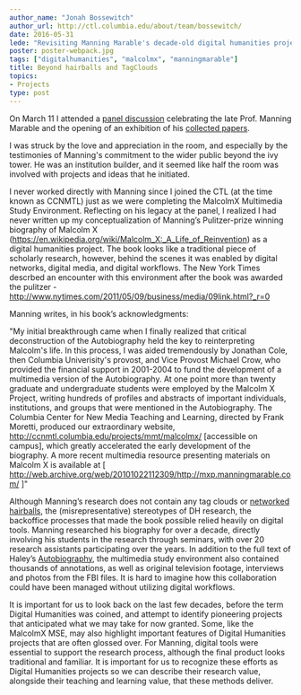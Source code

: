 ```yaml
---
author_name: "Jonah Bossewitch"
author_url: http://ctl.columbia.edu/about/team/bossewitch/
date: 2016-05-31
lede: "Revisiting Manning Marable's decade-old digital humanities project that predates the term itself."
poster: poster-webpack.jpg
tags: ["digitalhumanities", "malcolmx", "manningmarable"]
title: Beyond hairballs and TagClouds 
topics:
- Projects
type: post
---
```


On March 11 I attended a [panel discussion](http://iraas.columbia.edu/Event/manning-marable-scholar-activist-mentor) celebrating the late Prof. Manning Marable and the opening of an exhibition of his [collected papers](https://events.columbia.edu/cal/event/showEventMore.rdo;jsessionid=A278AE0E7CADF4FB34BA68D7342D357A). 

I was struck by the love and appreciation in the room, and especially by the testimonies of Manning's commitment to the wider public beyond the ivy tower. He was an institution builder, and it seemed like half the room was involved with projects and ideas that he initiated. 

I never worked directly with Manning since I joined  the CTL (at the time known as CCNMTL) just as we were completing the MalcolmX Multimedia Study Environment. Reflecting on his legacy at the panel, I realized I had never written up my conceptualization of Manning’s Pulitzer-prize winning biography of Malcolm X (https://en.wikipedia.org/wiki/Malcolm_X:_A_Life_of_Reinvention) as a digital humanities project. The book looks like a traditional piece of scholarly research, however, behind the scenes it was enabled by digital networks, digital media, and digital workflows.  The New York Times descrbed an encounter with this environment after the book was awarded the pulitzer - http://www.nytimes.com/2011/05/09/business/media/09link.html?_r=0

Manning writes, in his book’s acknowledgments:

"My initial breakthrough came when I finally realized that critical deconstruction of the Autobiography held the key to reinterpreting Malcolm's life. In this process, I was aided tremendously by Jonathan Cole, then Columbia Univerisity's provost, and Vice Provost Michael Crow, who provided the financial support in 2001-2004 to fund the development of a multimedia version of the Autobiography. At one point more than twenty graduate and undergraduate students were employed by the Malcolm X Project, writing hundreds of profiles and abstracts of important individuals, institutions, and groups that were mentioned in the Autobiography. The Columbia Center for New Media Teaching and Learning, directed by Frank Moretti, produced our extraordinary website, http://ccnmtl.columbia.edu/projects/mmt/malcolmx/ [accessible on campus], which greatly accelerated the early development of the biography. A more recent multimedia resource presenting materials on Malcolm X is available at [ http://web.archive.org/web/20101022112309/http://mxp.manningmarable.com/ ]"


Although Manning’s research does not contain any tag clouds or [networked hairballs](http://image.slidesharecdn.com/20150417-pvis-150420015806-conversion-gate01/95/interactive-highdimensional-visualization-of-social-graphs-30-638.jpg?cb=1429495402), the (misrepresentative) stereotypes of DH research, the backoffice processes that made the book possible relied heavily on digital tools. Manning researched his biography for over a decade, directly involving his students in the research through seminars, with over 20 research assistants participating over the years. In addition to the full text of Haley’s [Autobiography](https://en.wikipedia.org/wiki/The_Autobiography_of_Malcolm_X), the multimedia study environment also contained thousands of annotations, as well as original television footage, interviews and photos from the FBI files. It is hard to imagine how this collaboration could have been managed without utilizing digital workflows. 

It is important for us to look back on the last few decades, before the term Digital Humanities was coined, and attempt to identify pioneering projects that anticipated what we may take for now granted. Some, like the MalcolmX MSE, may also highlight important features of Digital Humanities projects that are often glossed over. For Manning, digital tools were essential to support the research process, although the final product looks traditional and familiar. It is important for us to recognize these efforts as Digital Humanities projects so we can describe their research value, alongside their teaching and learning value, that these methods deliver.


